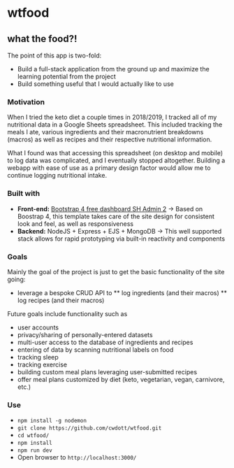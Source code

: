 # wtfood

## what the food?!

The point of this app is two-fold:

- Build a full-stack application from the ground up and maximize the learning potential from the project
- Build something useful that I would actually like to use

### Motivation

When I tried the keto diet a couple times in 2018/2019, I tracked all of my nutritional data in a Google Sheets spreadsheet. This included tracking the meals I ate, various ingredients and their macronutrient breakdowns (macros) as well as recipes and their respective nutritional information.

What I found was that accessing this spreadsheet (on desktop and mobile) to log data was complicated, and I eventually stopped altogether. Building a webapp with ease of use as a primary design factor would allow me to continue logging nutritional intake.

### Built with

- **Front-end:** [Bootstrap 4 free dashboard SH Admin 2](https://startbootstrap.com/themes/sb-admin-2/) -> Based on Boostrap 4, this template takes care of the site design for consistent look and feel, as well as responsiveness
- **Backend:** NodeJS + Express + EJS + MongoDB -> This well supported stack allows for rapid prototyping via built-in reactivity and components

### Goals

Mainly the goal of the project is just to get the basic functionality of the site going:

- leverage a bespoke CRUD API to
  ** log ingredients (and their macros)
  ** log recipes (and their macros)

Future goals include functionality such as

- user accounts
- privacy/sharing of personally-entered datasets
- multi-user access to the database of ingredients and recipes
- entering of data by scanning nutritional labels on food
- tracking sleep
- tracking exercise
- building custom meal plans leveraging user-submitted recipes
- offer meal plans customized by diet (keto, vegetarian, vegan, carnivore, etc.)

### Use

- `npm install -g nodemon`
- `git clone https://github.com/cwdott/wtfood.git`
- `cd wtfood/`
- `npm install`
- `npm run dev`
- Open browser to `http://localhost:3000/`
